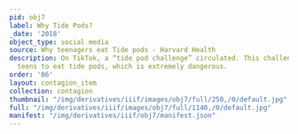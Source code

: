 ```yaml
---
pid: obj7
label: Why Tide Pods?
_date: '2018'
object_type: social media
source: Why teenagers eat Tide pods - Harvard Health
description: On TikTok, a “tide pod challenge” circulated. This challenge motivated
  teens to eat tide pods, which is extremely dangerous.
order: '06'
layout: contagion_item
collection: contagion
thumbnail: "/img/derivatives/iiif/images/obj7/full/250,/0/default.jpg"
full: "/img/derivatives/iiif/images/obj7/full/1140,/0/default.jpg"
manifest: "/img/derivatives/iiif/obj7/manifest.json"
---
```

